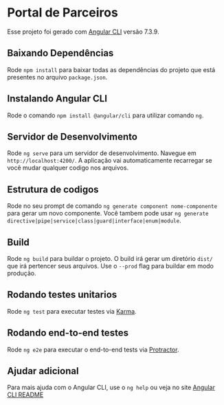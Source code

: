 # Portal de Parceiros
Esse projeto foi gerado com [Angular CLI](https://github.com/angular/angular-cli) versão 7.3.9.

## Baixando Dependências
Rode `npm install` para baixar todas as dependências do projeto que está presentes no arquivo `package.json`.

## Instalando Angular CLI 
Rode o comando `npm install @angular/cli` para utilizar comando `ng`.

## Servidor de Desenvolvimento
Rode `ng serve` para um servidor de desenvolvimento. Navegue em `http://localhost:4200/`. A aplicação vai automaticamente recarregar se você mudar qualquer codigo nos arquivos.

## Estrutura de codigos
Rode no seu prompt de comando `ng generate component nome-componente` para gerar um novo componente. Você tambem pode usar `ng generate directive|pipe|service|class|guard|interface|enum|module`.

## Build
Rode `ng build` para buildar o projeto. O build irá gerar um diretório `dist/` que irá pertencer seus arquivos. Use o `--prod` flag para buildar em modo produção.

## Rodando testes unitarios
Rode `ng test` para executar testes via [Karma](https://karma-runner.github.io).

## Rodando end-to-end testes
Rode `ng e2e` para executar o end-to-end tests via [Protractor](http://www.protractortest.org/).

## Ajudar adicional
Para mais ajuda com o Angular CLI, use o `ng help` ou veja no site [Angular CLI README](https://github.com/angular/angular-cli/blob/master/README.md)